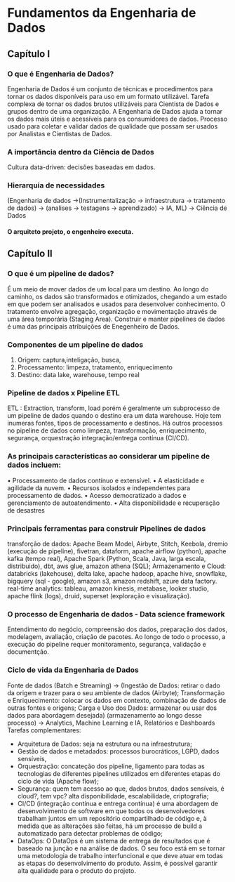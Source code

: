 # Fundamentos da Engenharia de Dados

## Capítulo I

### O que é Engenharia de Dados? 
Engenharia de Dados é um conjunto de técnicas e procedimentos para tornar os dados disponíveis para uso em um formato utilizável.
Tarefa complexa de tornar os dados brutos utilizáveis para Cientista de Dados e grupos dentro de uma organização. 
A Engenharia de Dados ajuda a tornar os dados mais úteis e acessíveis para os consumidores de dados.
Processo usado para coletar e validar dados de qualidade que possam ser usados por Analistas e Cientistas de Dados.

### A importância dentro da Ciência de Dados
Cultura data-driven: decisões baseadas em dados.

### Hierarquia de necessidades
(Engenharia de dados ->(Instrumentalização -> infraestrutura -> tratamento de dados) -> (analises -> testagens -> aprendizado) -> IA, ML) -> Ciência de Dados

#### O arquiteto projeto, o engenheiro executa.

## Capítulo II
### O que é um pipeline de dados?
É um meio de mover dados de um local para um destino. Ao longo do caminho, os dados são transformados e otimizados, chegando a um estado em que podem ser analisados e usados para desenvolver conhecimento.
O tratamento envolve agregação, organização e movimentação através de uma área temporária (Staging Area).
Construir e manter pipelines de dados é uma das principais atribuições de Enegenheiro de Dados.

### Componentes de um pipeline de dados
1. Origem: captura,inteligação, busca,
2. Processamento: limpeza, tratamento, enriquecimento
3. Destino: data lake, warehouse, tempo real

### Pipeline de dados x Pipeline ETL
ETL : Extraction, transform, load porém é geralmente um subprocesso de um pipeline de dados quando o destino era um data warehouse. Hoje tem inumeras fontes, tipos de processamento e destinos. Há outros processos no pipeline de dados como limpeza, transformação, enriquecimento, segurança, orquestração integração/entrega contínua (CI/CD).

### As principais características ao considerar um pipeline de dados incluem:
• Processamento de dados contínuo e extensível.
• A elasticidade e agilidade da nuvem.
• Recursos isolados e independentes para processamento de dados.
• Acesso democratizado a dados e gerenciamento de autoatendimento.
• Alta disponibilidade e recuperação de desastres

### Principais ferramentas para construir Pipelines de dados
transforção de dados: Apache Beam Model, Airbyte, Stitch, Keebola, dremio (execução de pipeline), fivetran, dataform,  apache airflow (python), apache kafka (tempo real), Apache Spark (Python, Scala, Java, larga escala, distribuido), dbt, aws glue, amazon athena (SQL);
Armazenamento e Cloud: databricks (lakehouse), delta lake, apache hadoop, apache hive, snowflake, bigquery (sql - google), amazon s3, amazon redshift, azure data factory.
real-time analytics: tableau, amazon kinesis, metabase, looker studio, apache flink (logs), druid, superset (exploração e visualização).

### O processo de Engenharia de dados - Data science framework
Entendimento do negócio, compreensão dos dados, preparação dos dados, modelagem, avaliação, criação de pacotes. Ao longo de todo o processo, a execução do pipeline requer monitoramento, segurança, validação e documentção. 

### Ciclo de vida da Engenharia de Dados
Fonte de dados (Batch e Streaming) ->
(Ingestão de Dados: retirar o dado da origem e trazer para o seu ambiente de dados (Airbyte);
Transformação e Enriquecimento: colocar os dados em contexto, combinação de dados de outras fontes e origens;
Carga e Uso dos Dados: armazenar ou usar dos dados para abordagem desejada) (armazenamento ao longo desse processo) ->
Analytics, Machine Learning e IA, Relatórios e Dashboards
Tarefas complementares:
- Arquitetura de Dados: seja na estrutura ou na infraestrutura;
- Gestão de dados e metadados: processos burocráticos, LGPD, dados sensíveis, 
- Orquestração: concateção dos pipeline, ligamento para todas as tecnologias de diferentes pipelines utilizados em diferentes etapas do ciclo de vida (Apache flow);
- Segurança: quem tem acesso ao que, dados brutos, dados sensíveis, é cloud?, tem vpc? alta disponibilidade, escalabilidade, criptografia;
- CI/CD (integração contínua e entrega contínua) é uma abordagem de desenvolvimento de software em que todos os desenvolvedores trabalham juntos em um repositório compartilhado de código e, à medida que as alterações são feitas, há um processo de build a automatizado para detectar problemas de código;
- DataOps: O DataOps é um sistema de entrega de resultados que é baseado na junção e na análise de dados. O seu foco está em se tornar uma metodologia de trabalho interfuncional e que deve atuar em todas as etapas do desenvolvimento do produto. Assim, é possível garantir alta qualidade para o produto do projeto.
